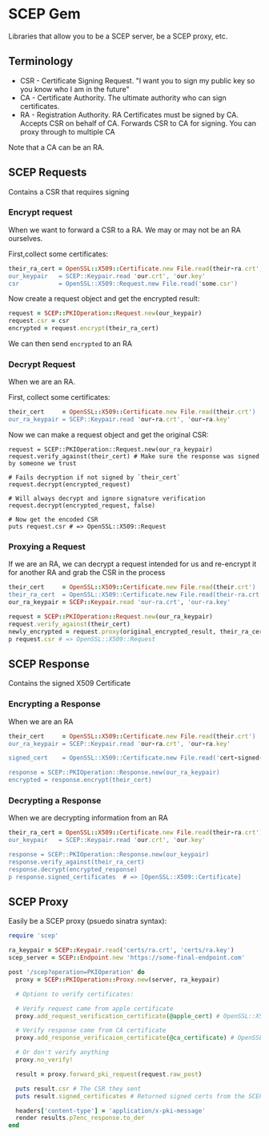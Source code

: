 SCEP Gem
========
Libraries that allow you to be a SCEP server, be a SCEP proxy, etc.

## Terminology

* CSR - Certificate Signing Request. "I want you to sign my public key so you know who I am in the future"
* CA - Certificate Authority. The ultimate authority who can sign certificates.
* RA - Registration Authority. RA Certificates must be signed by CA. Accepts CSR on behalf of CA.
  Forwards CSR to CA for signing. You can proxy through to multiple CA

Note that a CA can be an RA.


## SCEP Requests
Contains a CSR that requires signing

### Encrypt request
When we want to forward a CSR to a RA. We may or may not be an RA ourselves.

First,collect some certificates:

```ruby
their_ra_cert = OpenSSL::X509::Certificate.new File.read(their-ra.crt')
our_keypair   = SCEP::Keypair.read 'our.crt', 'our.key'
csr           = OpenSSL::X509::Request.new File.read('some.csr')
```

Now create a request object and get the encrypted result:

```ruby
request = SCEP::PKIOperation::Request.new(our_keypair)
request.csr = csr
encrypted = request.encrypt(their_ra_cert)
```

We can then send `encrypted` to an RA

### Decrypt Request
When we are an RA.

First, collect some certificates:

```ruby
their_cert     = OpenSSL::X509::Certificate.new File.read(their.crt')
our_ra_keypair = SCEP::Keypair.read 'our-ra.crt', 'our-ra.key'
```

Now we can make a request object and get the original CSR:

```
request = SCEP::PKIOperation::Request.new(our_ra_keypair)
request.verify_against(their_cert) # Make sure the response was signed by someone we trust

# Fails decryption if not signed by `their_cert`
request.decrypt(encrypted_request)

# Will always decrypt and ignore signature verification
request.decrypt(encrypted_request, false)

# Now get the encoded CSR
puts request.csr # => OpenSSL::X509::Request
```

### Proxying a Request
If we are an RA, we can decrypt a request intended for us and re-encrypt it for another RA
and grab the CSR in the process


```ruby
their_cert     = OpenSSL::X509::Certificate.new File.read(their.crt')
their_ra_cert  = OpenSSL::X509::Certificate.new File.read(their-ra.crt')
our_ra_keypair = SCEP::Keypair.read 'our-ra.crt', 'our-ra.key'

request = SCEP::PKIOperation::Request.new(our_ra_keypair)
request.verify_against(their_cert)
newly_encrypted = request.proxy(original_encrypted_result, their_ra_cert)
p request.csr # => OpenSSL::X509::Request
```

## SCEP Response
Contains the signed X509 Certificate

### Encrypting a Response
When we are an RA

```ruby
their_cert     = OpenSSL::X509::Certificate.new File.read(their.crt')
our_ra_keypair = SCEP::Keypair.read 'our-ra.crt', 'our-ra.key'

signed_cert    = OpenSSL::X509::Certificate.new File.read('cert-signed-by-ca.crt')

response = SCEP::PKIOperation::Response.new(our_ra_keypair)
encrypted = response.encrypt(their_cert)
```

### Decrypting a Response
When we are decrypting information from an RA

```ruby
their_ra_cert = OpenSSL::X509::Certificate.new File.read(their-ra.crt')
our_keypair   = SCEP::Keypair.read 'our.crt', 'our.key'

response = SCEP::PKIOperation::Response.new(our_keypair)
response.verify_against(their_ra_cert)
response.decrypt(encrypted_response)
p response.signed_certificates  # => [OpenSSL::X509::Certificate]
```

## SCEP Proxy

Easily be a SCEP proxy (psuedo sinatra syntax):

```ruby
require 'scep'

ra_keypair = SCEP::Keypair.read('certs/ra.crt', 'certs/ra.key')
scep_server = SCEP::Endpoint.new 'https://some-final-endpoint.com'

post '/scep?operation=PKIOperation' do
  proxy = SCEP::PKIOperation::Proxy.new(server, ra_keypair)

  # Options to verify certificates:

  # Verify request came from apple certificate
  proxy.add_request_verification_certificate(@apple_cert) # OpenSSL::X509::Certificate

  # Verify response came from CA certificate
  proxy.add_response_verificaion_certificate(@ca_certificate) # OpenSSL::X509::Certificate

  # Or don't verify anything
  proxy.no_verify!

  result = proxy.forward_pki_request(request.raw_post)

  puts result.csr # The CSR they sent
  puts result.signed_certificates # Returned signed certs from the SCEP server

  headers['content-type'] = 'application/x-pki-message'
  render results.p7enc_response.to_der
end
```
